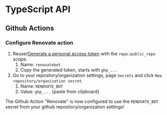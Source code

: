 # TypeScript API

## Github Actions

### Configure Renovate action

1. Reuse/[Generate a personal access token](https://github.com/settings/tokens) with the `repo:public_repo` scope.
    1. Name: `renovatebot`
    1. Copy the generated token, starts with `ghp_...`
1. Go to your repository/organization settings, page `Secrets` and click `New repository/organization secret`.
    1. Name: `RENOVATE_BOT`
    1. Value: `ghp_...` (paste from clipboard)

The Github Action "Renovate" is now configured to use the `RENOVATE_BOT` secret from your github repository/organization settings!
